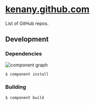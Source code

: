 # [kenany.github.com](http://kenany.github.com/)

List of GitHub repos.

## Development

### Dependencies

![component graph](https://f.cloud.github.com/assets/733364/238424/6ff6a9ba-8837-11e2-81fe-b4e703421825.png)

``` bash
$ component install
```

### Building

``` bash
$ component build
```